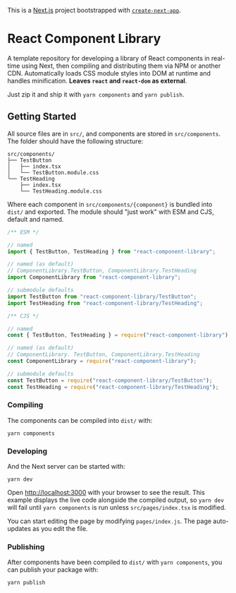 This is a [Next.js](https://nextjs.org/) project bootstrapped with
[`create-next-app`](https://github.com/vercel/next.js/tree/canary/packages/create-next-app).

# React Component Library

A template repository for developing a library of React components in real-time
using Next, then compiling and distributing them via NPM or another CDN. Automatically loads CSS module styles into DOM at runtime and handles
minification. **Leaves `react` and `react-dom` as external**. 

Just zip it and ship it with `yarn components` and `yarn publish`.

## Getting Started

All source files are in `src/`, and components are stored in `src/components`.
The folder should have the following structure:

```
src/components/
├── TestButton
│   ├── index.tsx
│   └── TestButton.module.css
└── TestHeading
    ├── index.tsx
    └── TestHeading.module.css
```

Where each component in `src/components/{component}` is bundled into `dist/` and
exported. The module should "just work" with ESM and CJS, default and named.

```js
/** ESM */

// named
import { TestButton, TestHeading } from "react-component-library";

// named (as default)
// ComponentLibrary.TestButton, ComponentLibrary.TestHeading
import ComponentLibrary from "react-component-library";

// submodule defaults
import TestButton from "react-component-library/TestButton";
import TestHeading from "react-component-library/TestHeading";
```

```js
/** CJS */

// named
const { TestButton, TestHeading } = require("react-component-library");

// named (as default)
// ComponentLibrary. TestButton, ComponentLibrary.TestHeading
const ComponentLibrary = require("react-component-library");

// submodule defaults
const TestButton = require("react-component-library/TestButton");
const TestHeading = require("react-component-library/TestHeading");
```

### Compiling

The components can be compiled into `dist/` with:

```
yarn components
```

### Developing

And the Next server can be started with:

```
yarn dev
```

Open [http://localhost:3000](http://localhost:3000) with your browser to see the
result. This example displays the live code alongside the compiled output, so
`yarn dev` will fail until `yarn components` is run unless `src/pages/index.tsx`
is modified.

You can start editing the page by modifying `pages/index.js`. The page
auto-updates as you edit the file.

### Publishing

After components have been compiled to `dist/` with `yarn components`, you can
publish your package with:

```
yarn publish
```
